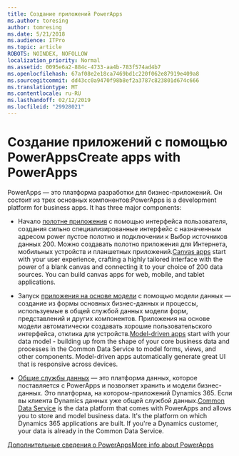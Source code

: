 ```yaml
---
title: Создание приложений PowerApps
ms.author: toresing
author: tomresing
ms.date: 5/21/2018
ms.audience: ITPro
ms.topic: article
ROBOTS: NOINDEX, NOFOLLOW
localization_priority: Normal
ms.assetid: 0095e6a2-884c-4733-aa4b-783f574ad4b7
ms.openlocfilehash: 67af08e2e18ca7469bd1c220f062e87919e409a8
ms.sourcegitcommit: dd43cc0a9470f98b8ef2a3787c823801d674c666
ms.translationtype: MT
ms.contentlocale: ru-RU
ms.lasthandoff: 02/12/2019
ms.locfileid: "29928021"
---
```

# <a name="create-apps-with-powerapps"></a><span data-ttu-id="81f33-102">Создание приложений с помощью PowerApps</span><span class="sxs-lookup"><span data-stu-id="81f33-102">Create apps with PowerApps</span></span>

<span data-ttu-id="81f33-p101">PowerApps — это платформа разработки для бизнес-приложений. Он состоит из трех основных компонентов:</span><span class="sxs-lookup"><span data-stu-id="81f33-p101">PowerApps is a development platform for business apps. It has three major components:</span></span> 
  
- <span data-ttu-id="81f33-p102">Начало [полотне приложения](https://go.microsoft.com/fwlink/?linkid=874495) с помощью интерфейса пользователя, создания сильно специализированные интерфейс с назначенным адресом power пустое полотно и подключении к Выбор источников данных 200. Можно создавать полотно приложения для Интернета, мобильных устройств и планшетных приложений.</span><span class="sxs-lookup"><span data-stu-id="81f33-p102">[Canvas apps](https://go.microsoft.com/fwlink/?linkid=874495) start with your user experience, crafting a highly tailored interface with the power of a blank canvas and connecting it to your choice of 200 data sources. You can build canvas apps for web, mobile, and tablet applications.</span></span> 
    
- <span data-ttu-id="81f33-p103">Запуск [приложения на основе модели](https://go.microsoft.com/fwlink/?linkid=874496) с помощью модели данных — создание из формы основных бизнес-данных и процессы, используемые в общей службой данных модели форм, представлений и других компонентов. Приложения на основе модели автоматически создавать хорошие пользовательского интерфейса, отклика для устройств.</span><span class="sxs-lookup"><span data-stu-id="81f33-p103">[Model-driven apps](https://go.microsoft.com/fwlink/?linkid=874496) start with your data model - building up from the shape of your core business data and processes in the Common Data Service to model forms, views, and other components. Model-driven apps automatically generate great UI that is responsive across devices.</span></span> 
    
- <span data-ttu-id="81f33-p104">[Общие службы данных](https://go.microsoft.com/fwlink/?linkid=874497) — это платформа данных, которое поставляется с PowerApps и позволяет хранить и модели бизнес-данных. Это платформа, на котором-приложений Dynamics 365. Если вы клиента Dynamics данных уже общей службой данных.</span><span class="sxs-lookup"><span data-stu-id="81f33-p104">[Common Data Service](https://go.microsoft.com/fwlink/?linkid=874497) is the data platform that comes with PowerApps and allows you to store and model business data. It's the platform on which Dynamics 365 applications are built. If you're a Dynamics customer, your data is already in the Common Data Service.</span></span> 
    
[<span data-ttu-id="81f33-112">Дополнительные сведения о PowerApps</span><span class="sxs-lookup"><span data-stu-id="81f33-112">More info about PowerApps</span></span>](https://go.microsoft.com/fwlink/?linkid=874498)
  

